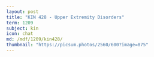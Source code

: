 ```yaml
---
layout: post
title: "KIN 428 - Upper Extremity Disorders"
term: 1209
subject: kin
icon: chat
md: /mdf/1209/kin428/
thumbnail: "https://picsum.photos/2560/600?image=875"
---
```

